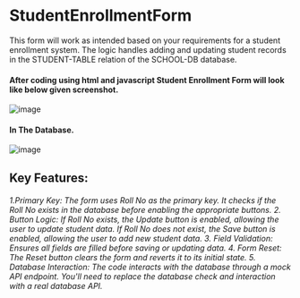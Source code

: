 # <h1 > StudentEnrollmentForm </h1>

<p>This form will work as intended based on your requirements for a student enrollment system. The logic handles adding and updating student records in the STUDENT-TABLE relation of the SCHOOL-DB database.</p>

<h4> After coding using html and javascript Student Enrollment Form will look like below given screenshot. </h4>

![image](https://github.com/user-attachments/assets/e0f6bdd6-4fc5-481b-a91d-5ea43a6ca3c5)

<h4> In The Database. </h4>

![image](https://github.com/user-attachments/assets/21ec8bca-fb22-45c9-a820-bc42e529d06f)

<h2> Key Features:</h2>
<h6> 1.Primary Key: The form uses Roll No as the primary key. It checks if the Roll No exists in the database before enabling the appropriate buttons.
2. Button Logic:
If Roll No exists, the Update button is enabled, allowing the user to update student data.
If Roll No does not exist, the Save button is enabled, allowing the user to add new student data.
3. Field Validation: Ensures all fields are filled before saving or updating data.
4. Form Reset: The Reset button clears the form and reverts it to its initial state.
5. Database Interaction: The code interacts with the database through a mock API endpoint. You'll need to replace the database check and interaction with a real database API.</h6>

